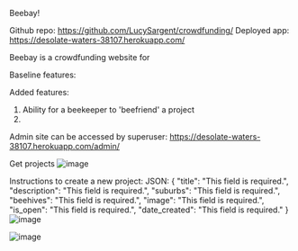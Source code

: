 Beebay!

Github repo: https://github.com/LucySargent/crowdfunding/
Deployed app: https://desolate-waters-38107.herokuapp.com/ 

Beebay is a crowdfunding website for 

Baseline features:

Added features:
1. Ability for a beekeeper to 'beefriend' a project
2. 

Admin site can be accessed by superuser: https://desolate-waters-38107.herokuapp.com/admin/ 

Get projects
![image](https://user-images.githubusercontent.com/86648895/134754607-d6abe65c-7c1c-49e8-872b-8a37a1c1aaea.png)

Instructions to create a new project:
JSON:
{
  "title": "This field is required.",
  "description": "This field is required.",
  "suburbs": "This field is required.",
  "beehives": "This field is required.", 
	"image": "This field is required.",
  "is_open": "This field is required.",
  "date_created": "This field is required."
}
![image](https://user-images.githubusercontent.com/86648895/134755452-530fd62d-e456-47fa-bd45-13efeca53b2d.png)


![image](https://user-images.githubusercontent.com/86648895/134754724-dfaf19c0-6494-4141-95a0-cdae08026d13.png)
